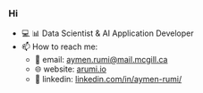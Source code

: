 ### Hi 

- 💻 📊 Data Scientist & AI Application Developer
- 📫 How to reach me:
  - 📧 email: aymen.rumi@mail.mcgill.ca
  - 🌐 website: [arumi.io](https://arumi.io/)
  - 💼 linkedin: [linkedin.com/in/aymen-rumi/](https://www.linkedin.com/in/aymen-rumi/)
<!--
**AymenRumi/AymenRumi** is a ✨ _special_ ✨ repository because its `README.md` (this file) appears on your GitHub profile.
- 🌱 I’m currently learning:  `Helm - Kubernetes` `Python Architecture Patterns` `High Performance C++`
- 🔭 I’m currently working on ...
- 🌱 I’m currently learning ...
- 👯 I’m looking to collaborate on ...
- 🤔 I’m looking for help with ...
- 💬 Ask me about ...
- 📫 How to reach me: ...
- 😄 Pronouns: ...
- ⚡ Fun fact: ...
-->
